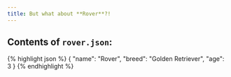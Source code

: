 ```yaml
---
title: But what about **Rover**?!
---
```


## Contents of `rover.json`:

{% highlight json %}
{
  "name": "Rover",
  "breed": "Golden Retriever",
  "age": 3
}
{% endhighlight %}
